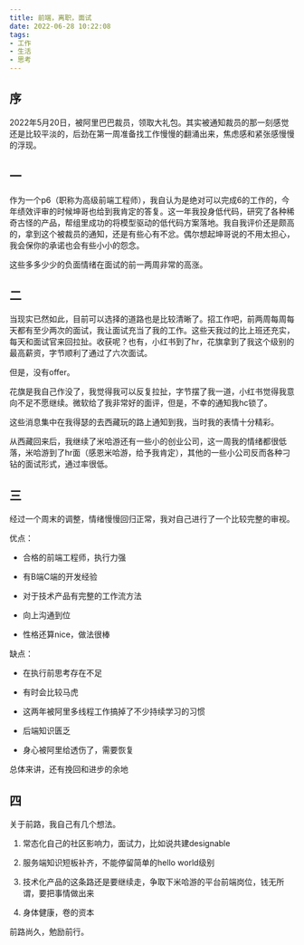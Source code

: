 ```yaml
---
title: 前端，离职，面试
date: 2022-06-28 10:22:08
tags:
- 工作
- 生活
- 思考
---
```

## 序

2022年5月20日，被阿里巴巴裁员，领取大礼包。其实被通知裁员的那一刻感觉还是比较平淡的，后劲在第一周准备找工作慢慢的翻涌出来，焦虑感和紧张感慢慢的浮现。

## 一

作为一个p6（职称为高级前端工程师），我自认为是绝对可以完成6的工作的，今年绩效评审的时候坤哥也给到我肯定的答复。这一年我投身低代码，研究了各种稀奇古怪的产品，帮组里成功的将模型驱动的低代码方案落地。我自我评价还是颇高的，拿到这个被裁员的通知，还是有些心有不忿。偶尔想起坤哥说的不用太担心，我会保你的承诺也会有些小小的怨念。

这些多多少少的负面情绪在面试的前一两周非常的高涨。

## 二

当现实已然如此，目前可以选择的道路也是比较清晰了。招工作吧，前两周每周每天都有至少两次的面试，我让面试充当了我的工作。这些天我过的比上班还充实，每天和面试官来回拉扯。收获呢？也有，小红书到了hr，花旗拿到了我这个级别的最高薪资，字节顺利了通过了六次面试。

但是，没有offer。

花旗是我自己作没了，我觉得我可以反复拉扯，字节摆了我一道，小红书觉得我意向不足不愿继续。微软给了我非常好的面评，但是，不幸的通知我hc锁了。

这些消息集中在我得瑟的去西藏玩的路上通知到我，当时我的表情十分精彩。

从西藏回来后，我继续了米哈游还有一些小的创业公司，这一周我的情绪都很低落，米哈游到了hr面（感恩米哈游，给予我肯定），其他的一些小公司反而各种刁钻的面试形式，通过率很低。

## 三

经过一个周末的调整，情绪慢慢回归正常，我对自己进行了一个比较完整的审视。

优点：

- 合格的前端工程师，执行力强

- 有B端C端的开发经验

- 对于技术产品有完整的工作流方法

- 向上沟通到位

- 性格还算nice，做法很棒

缺点：

- 在执行前思考存在不足

- 有时会比较马虎

- 这两年被阿里多线程工作搞掉了不少持续学习的习惯

- 后端知识匮乏

- 身心被阿里给透伤了，需要恢复

总体来讲，还有挽回和进步的余地

## 四

关于前路，我自己有几个想法。

1. 常态化自己的社区影响力，面试力，比如说共建designable

2. 服务端知识短板补齐，不能停留简单的hello world级别

3. 技术化产品的这条路还是要继续走，争取下米哈游的平台前端岗位，钱无所谓，要把事情做出来

4. 身体健康，卷的资本

前路尚久，勉励前行。

